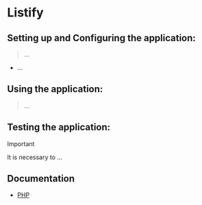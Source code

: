 # Listify

## Setting up and Configuring the application:
> ...

- ...

## Using the application:
> ...

## Testing the application:
> [!IMPORTANT]
> It is necessary to ...

## Documentation
- [PHP](https://www.php.net/docs.php)